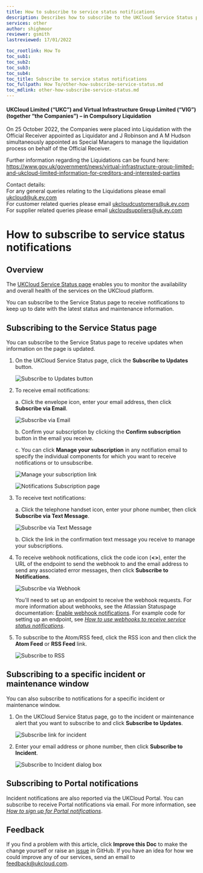 ```yaml
---
title: How to subscribe to service status notifications
description: Describes how to subscribe to the UKCloud Service Status page to receive notifications when updates are made
services: other
author: shighmoor
reviewer: gsmith
lastreviewed: 17/01/2022

toc_rootlink: How To
toc_sub1: 
toc_sub2:
toc_sub3:
toc_sub4:
toc_title: Subscribe to service status notifications
toc_fullpath: How To/other-how-subscribe-service-status.md
toc_mdlink: other-how-subscribe-service-status.md
---
```


#### UKCloud Limited (“UKC”) and Virtual Infrastructure Group Limited (“VIG”) (together “the Companies”) – in Compulsory Liquidation

On 25 October 2022, the Companies were placed into Liquidation with the Official Receiver appointed as Liquidator and J Robinson and A M Hudson simultaneously appointed as Special Managers to manage the liquidation process on behalf of the Official Receiver.

Further information regarding the Liquidations can be found here: <https://www.gov.uk/government/news/virtual-infrastructure-group-limited-and-ukcloud-limited-information-for-creditors-and-interested-parties>

Contact details:<br>
For any general queries relating to the Liquidations please email <ukcloud@uk.ey.com><br>
For customer related queries please email <ukcloudcustomers@uk.ey.com><br>
For supplier related queries please email <ukcloudsuppliers@uk.ey.com>

# How to subscribe to service status notifications

## Overview

The [UKCloud Service Status page](https://status.ukcloud.com) enables you to monitor the availability and overall health of the services on the UKCloud platform.

You can subscribe to the Service Status page to receive notifications to keep up to date with the latest status and maintenance information.

## Subscribing to the Service Status page

You can subscribe to the Service Status page to receive updates when information on the page is updated.

1. On the UKCloud Service Status page, click the **Subscribe to Updates** button.

   ![Subscribe to Updates button](images/other-status-btn-subscribe.png)

2. To receive email notifications:

   a. Click the envelope icon, enter your email address, then click **Subscribe via Email**.

      ![Subscribe via Email](images/other-status-notification-email.png)

   b. Confirm your subscription by clicking the **Confirm subscription** button in the email you receive.

   c. You can click **Manage your subscription** in any notifiation email to specify the individual components for which you want to receive notifications or to unsubscribe.

      ![Manage your subscription link](images/other-status-manage-subscription.png)

      ![Notifications Subscription page](images/other-status-subscriptions.png)

3. To receive text notifications:

   a. Click the telephone handset icon, enter your phone number, then click **Subscribe via Text Message**.

      ![Subscribe via Text Message](images/other-status-notification-text.png)

   b. Click the link in the confirmation text message you receive to manage your subscriptions.

4. To receive webhook notifications, click the code icon (**<>**), enter the URL of the endpoint to send the webhook to and the email address to send any associated error messages, then click **Subscribe to Notifications**.

   ![Subscribe via Webhook](images/other-status-notification-webhook.png)

   You'll need to set up an endpoint to receive the webhook requests. For more information about webhooks, see the Atlassian Statuspage documentation: [Enable webhook notifications](https://support.atlassian.com/statuspage/docs/enable-webhook-notifications/). For example code for setting up an endpoint, see [*How to use webhooks to receive service status notifications*](other-how-use-webhooks.md).

5. To subscribe to the Atom/RSS feed, click the RSS icon and then click the **Atom Feed** or **RSS Feed** link.

   ![Subscribe to RSS](images/other-status-notification-rss.png)

## Subscribing to a specific incident or maintenance window

You can also subscribe to notifications for a specific incident or maintenance window.

1. On the UKCloud Service Status page, go to the incident or maintenance alert that you want to subscribe to and click **Subscribe to Updates**.

   ![Subscribe link for incident](images/other-status-incident-subscribe.png)

2. Enter your email address or phone number, then click **Subscribe to Incident**.

   ![Subscribe to Incident dialog box](images/other-status-subscribe-incident.png)

## Subscribing to Portal notifications

Incident notifications are also reported via the UKCloud Portal. You can subscribe to receive Portal notifications via email. For more information, see [*How to sign up for Portal notifications*](../portal/ptl-how-signup-notifications.md).

## Feedback

If you find a problem with this article, click **Improve this Doc** to make the change yourself or raise an [issue](https://github.com/UKCloud/documentation/issues) in GitHub. If you have an idea for how we could improve any of our services, send an email to <feedback@ukcloud.com>.
